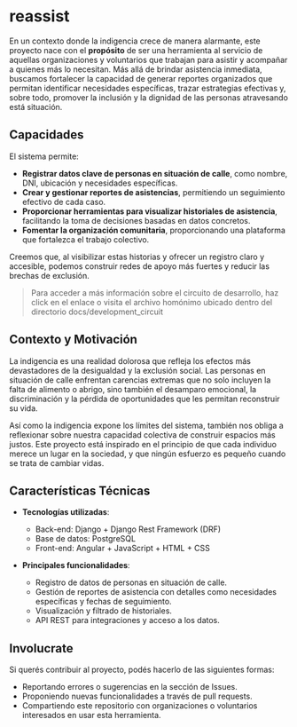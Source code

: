 # reassist
En un contexto donde la indigencia crece de manera alarmante, este proyecto nace con el **propósito** de ser una herramienta al servicio de aquellas organizaciones y voluntarios que trabajan para asistir y acompañar a quienes más lo necesitan. Más allá de brindar asistencia inmediata, buscamos fortalecer la capacidad de generar reportes organizados que permitan identificar necesidades específicas, trazar estrategias efectivas y, sobre todo, promover la inclusión y la dignidad de las personas atravesando está situación.


## Capacidades
El sistema permite:
* **Registrar datos clave de personas en situación de calle**, como nombre, DNI, ubicación y necesidades específicas.
* **Crear y gestionar reportes de asistencias**, permitiendo un seguimiento efectivo de cada caso.
* **Proporcionar herramientas para visualizar historiales de asistencia**, facilitando la toma de decisiones basadas en datos concretos.
* **Fomentar la organización comunitaria**, proporcionando una plataforma que fortalezca el trabajo colectivo.

Creemos que, al visibilizar estas historias y ofrecer un registro claro y accesible, podemos construir redes de apoyo más fuertes y reducir las brechas de exclusión.

> Para acceder a más información sobre el circuito de desarrollo, haz click en el enlace o visita el archivo homónimo ubicado dentro del directorio docs/development_circuit 


## Contexto y Motivación

La indigencia es una realidad dolorosa que refleja los efectos más devastadores de la desigualdad y la exclusión social. Las personas en situación de calle enfrentan carencias extremas que no solo incluyen la falta de alimento o abrigo, sino también el desamparo emocional, la discriminación y la pérdida de oportunidades que les permitan reconstruir su vida.

Así como la indigencia expone los límites del sistema, también nos obliga a reflexionar sobre nuestra capacidad colectiva de construir espacios más justos. Este proyecto está inspirado en el principio de que cada individuo merece un lugar en la sociedad, y que ningún esfuerzo es pequeño cuando se trata de cambiar vidas.


## Características Técnicas

- **Tecnologías utilizadas**:
  - Back-end: Django + Django Rest Framework (DRF)
  - Base de datos: PostgreSQL
  - Front-end: Angular + JavaScript + HTML + CSS

- **Principales funcionalidades**:
  * Registro de datos de personas en situación de calle.
  * Gestión de reportes de asistencia con detalles como necesidades específicas y fechas de seguimiento.
  * Visualización y filtrado de historiales.
  * API REST para integraciones y acceso a los datos.


## Involucrate

Si querés contribuir al proyecto, podés hacerlo de las siguientes formas:
- Reportando errores o sugerencias en la sección de Issues.
- Proponiendo nuevas funcionalidades a través de pull requests.
- Compartiendo este repositorio con organizaciones o voluntarios interesados en usar esta herramienta.
